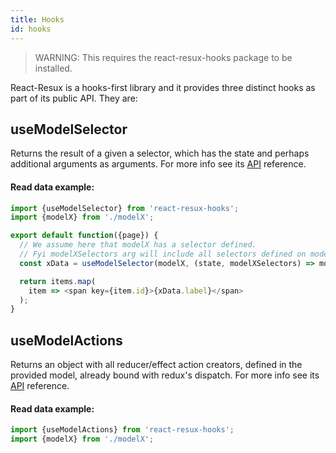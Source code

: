 ```yaml
---
title: Hooks
id: hooks
---
```


> WARNING: This requires the react-resux-hooks package to be installed.

React-Resux is a hooks-first library and it provides three distinct hooks as part of its public API. They are:

## useModelSelector
Returns the result of a given a selector, which has the state and perhaps additional arguments as arguments. For
more info see its [API](api/README.md#usemodelselector) reference.

#### Read data example:
```javascript
import {useModelSelector} from 'react-resux-hooks';
import {modelX} from './modelX';

export default function({page}) {
  // We assume here that modelX has a selector defined.
  // Fyi modelXSelectors arg will include all selectors defined on modelX.
  const xData = useModelSelector(modelX, (state, modelXSelectors) => modelXSelectors.dataByPage(page));

  return items.map(
    item => <span key={item.id}>{xData.label}</span>
  );
}
```

## useModelActions

Returns an object with all reducer/effect action creators, defined in the provided model, already bound with
redux's dispatch. For more info see its [API](api/README.md#usemodelactions) reference.

#### Read data example:
```javascript
import {useModelActions} from 'react-resux-hooks';
import {modelX} from './modelX';

export default function({page}) {
  // We assume here that modelX has a reducer called swapValue defined.
  // Fyi modelXActions will contain all reducers/effects defined on modelX.
  const modelXActions = useModelActions(modelX);

  return (<button onClick={modelXActions.swapValue}>Click here to swap value!</button>);
}
```
